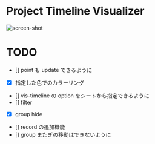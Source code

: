 # Project Timeline Visualizer

![screen-shot]()


# TODO

- [] point も update できるように
- [x] 指定した色でのカラーリング
- [] vis-timeline の option をシートから指定できるように
- [] filter
- [x] group hide
- [] record の追加機能
- [] group またぎの移動はできないように
